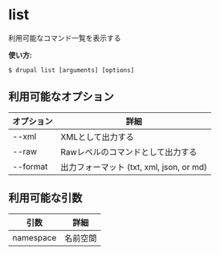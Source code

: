 # list
利用可能なコマンド一覧を表示する

**使い方:**
```
$ drupal list [arguments] [options]
```

## 利用可能なオプション
オプション | 詳細
-------|-------------
--xml | XMLとして出力する
--raw | Rawレベルのコマンドとして出力する
--format | 出力フォーマット (txt, xml, json, or md)

## 利用可能な引数
引数 | 詳細
---------|-------------
namespace | 名前空間

